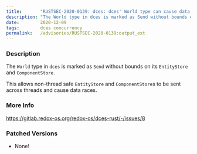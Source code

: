 ```yaml
---
title:       "RUSTSEC-2020-0139: dces: dces' World type can cause data races"
description: "The World type in dces is marked as Send without bounds on its EntityStore and ComponentStore. This allows nonthread safe EntityStore and ComponentStores to be sent across threads and cause data races."
date:        2020-12-09
tags:        dces concurrency
permalink:   /advisories/RUSTSEC-2020-0139:output_ext
---
```


### Description

The `World` type in `dces` is marked as `Send` without bounds on its
`EntityStore` and `ComponentStore`.

This allows non-thread safe `EntityStore` and `ComponentStore`s to be sent
across threads and cause data races.

### More Info

<https://gitlab.redox-os.org/redox-os/dces-rust/-/issues/8>

### Patched Versions

- None!

